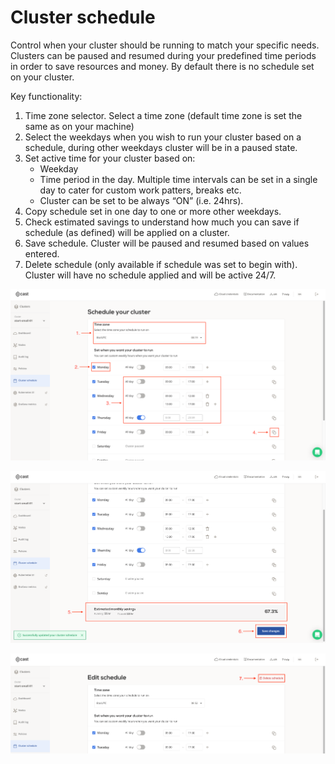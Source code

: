 # Cluster schedule

Control when your cluster should be running to match your specific needs. Clusters can be paused and resumed during your predefined time periods in order to save resources and money. By default there is no schedule set on your cluster.

Key functionality:

1. Time zone selector. Select a time zone (default time zone is set the same as on your machine)
2. Select the weekdays when you wish to run your cluster based on a schedule, during other weekdays cluster will be in a paused state.
3. Set active time for your cluster based on:
    - Weekday
    - Time period in the day. Multiple time intervals can be set in a single day to cater for custom work patters, breaks etc.
    - Cluster can be set to be always “ON”  (i.e. 24hrs).
4. Copy schedule set in one day to one or more other weekdays.
5. Check estimated savings to understand how much you can save if schedule (as defined) will be applied on a cluster.
6. Save schedule. Cluster will be paused and resumed based on values entered.
7. Delete schedule (only available if schedule was set to begin with). Cluster will have no schedule applied and will be active 24/7.

![](images/schedule1.png)

![](images/schedule2.png)

![](images/schedule3.png)
